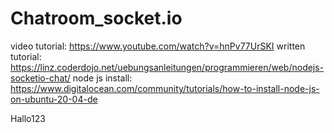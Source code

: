 # Chatroom_socket.io
video tutorial: https://www.youtube.com/watch?v=hnPv77UrSKI 
written tutorial: https://linz.coderdojo.net/uebungsanleitungen/programmieren/web/nodejs-socketio-chat/
node js install: https://www.digitalocean.com/community/tutorials/how-to-install-node-js-on-ubuntu-20-04-de 


Hallo123
